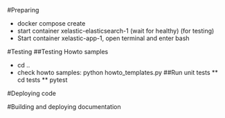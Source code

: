 #Preparing
* docker compose create
* start container xelastic-elasticsearch-1 (wait for healthy) (for testing)
* Start container xelastic-app-1, open terminal and enter bash

#Testing
##Testing Howto samples
* cd ..
* check howto samples: python howto_templates.py
##Run unit tests
** cd tests
** pytest

#Deploying code

#Building and deploying documentation

